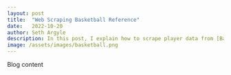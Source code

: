 ```yaml
---
layout: post
title:  "Web Scraping Basketball Reference"
date:   2022-10-20
author: Seth Argyle
description: In this post, I explain how to scrape player data from [Basketball Reference](https://www.basketball-reference.com/players/) using Python.
image: /assets/images/basketball.png
---
```


Blog content
